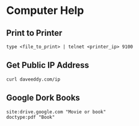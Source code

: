 
# Computer Help

## Print to Printer

```shell
type <file_to_print> | telnet <printer_ip> 9100
```

## Get Public IP Address

```shell
curl daveeddy.com/ip
```

## Google Dork Books

```shell
site:drive.google.com "Movie or book"
doctype:pdf "Book"
```
